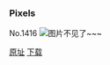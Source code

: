 ### Pixels
No.1416
![图片不见了~~~](https://imgs.xkcd.com/comics/pixels.png)

[原址](https://xkcd.com//1416) [下载](https://imgs.xkcd.com/comics/pixels.png)

